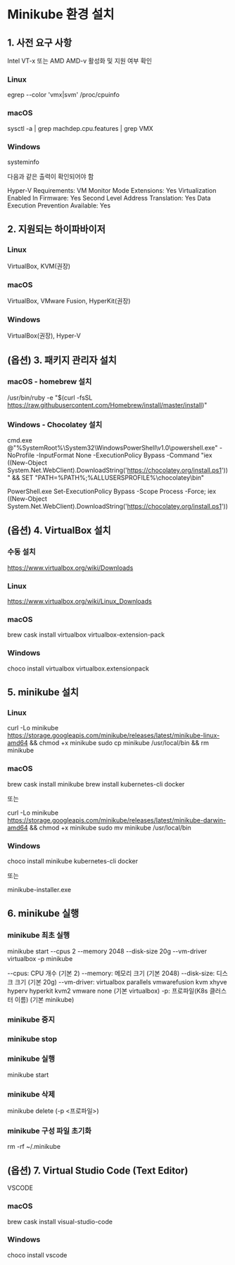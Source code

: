 # Minikube 환경 설치
## 1. 사전 요구 사항
Intel VT-x 또는 AMD AMD-v 활성화 및 지원 여부 확인

### Linux
egrep --color 'vmx|svm' /proc/cpuinfo

### macOS
sysctl -a | grep machdep.cpu.features | grep VMX

### Windows
systeminfo

다음과 같은 출력이 확인되어야 함

Hyper-V Requirements:
    VM Monitor Mode Extensions: Yes
    Virtualization Enabled In Firmware: Yes
    Second Level Address Translation: Yes
    Data Execution Prevention Available: Yes

## 2. 지원되는 하이파바이저
### Linux
VirtualBox, KVM(권장)

### macOS
VirtualBox, VMware Fusion, HyperKit(권장)

### Windows
VirtualBox(권장), Hyper-V

## (옵션) 3. 패키지 관리자 설치
### macOS - homebrew 설치
/usr/bin/ruby -e "$(curl -fsSL https://raw.githubusercontent.com/Homebrew/install/master/install)"

### Windows - Chocolatey 설치
cmd.exe
@"%SystemRoot%\System32\WindowsPowerShell\v1.0\powershell.exe" -NoProfile -InputFormat None -ExecutionPolicy Bypass -Command "iex ((New-Object System.Net.WebClient).DownloadString('https://chocolatey.org/install.ps1'))" && SET "PATH=%PATH%;%ALLUSERSPROFILE%\chocolatey\bin"

PowerShell.exe
Set-ExecutionPolicy Bypass -Scope Process -Force; iex ((New-Object System.Net.WebClient).DownloadString('https://chocolatey.org/install.ps1'))

## (옵션) 4. VirtualBox 설치
### 수동 설치
https://www.virtualbox.org/wiki/Downloads

### Linux
https://www.virtualbox.org/wiki/Linux_Downloads

### macOS
brew cask install virtualbox virtualbox-extension-pack

### Windows
choco install virtualbox virtualbox.extensionpack

## 5. minikube 설치
### Linux
curl -Lo minikube https://storage.googleapis.com/minikube/releases/latest/minikube-linux-amd64 && chmod +x minikube sudo cp minikube /usr/local/bin && rm minikube

### macOS
brew cask install minikube brew install kubernetes-cli docker

또는

curl -Lo minikube https://storage.googleapis.com/minikube/releases/latest/minikube-darwin-amd64 && chmod +x minikube sudo mv minikube /usr/local/bin

### Windows
choco install minikube kubernetes-cli docker

또는

minikube-installer.exe

## 6. minikube 실행
### minikube 최초 실행
minikube start --cpus 2 --memory 2048 --disk-size 20g --vm-driver virtualbox -p minikube

--cpus: CPU 개수 (기본 2)
--memory: 메모리 크기 (기본 2048)
--disk-size: 디스크 크기 (기본 20g)
--vm-driver: virtualbox parallels vmwarefusion kvm xhyve hyperv hyperkit kvm2 vmware none (기본 virtualbox)
-p: 프로파일(K8s 클러스터 이름) (기본 minikube)

### minikube 중지
### minikube stop

### minikube 실행
minikube start

### minikube 삭제
minikube delete (-p <프로파일>)

### minikube 구성 파일 초기화
rm -rf ~/.minikube

## (옵션) 7. Virtual Studio Code (Text Editor)
VSCODE

### macOS
brew cask install visual-studio-code

### Windows
choco install vscode
